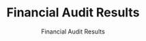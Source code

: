 ---
layout: resources-landing
title: "Financial Audit Results"
subtitle: "Financial Audit Results"
filters: financial-reporting report omb
external_url: https://www.cfo.gov/assets/files/afr-status-reports.xlsx
---